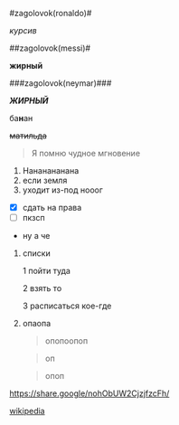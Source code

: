 #zagolovok(ronaldo)#

*курсив*

##zagolovok(messi)#

**жирный**

###zagolovok(neymar)###

***ЖИРНЫЙ***

ба**н**ан

~~матильда~~

> Я помню чудное мгновение

1. Нананананана
2. если земля
3. уходит из-под нооог

- [x] сдать на права
- [ ] пкзсп

* ну а че

1. списки
   
    1 пойти туда

    2 взять то

    3 расписаться кое-где

1. опаопа

    >опопоопоп

    >оп

    >опоп

<https://share.google/nohObUW2CjzjfzcFh/>

[wikipedia](https://share.google/nohObUW2CjzjfzcFh)
